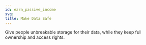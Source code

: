 ```yaml
---
id: earn_passive_income
svg: 
title: Make Data Safe
---
```


Give people unbreakable storage for their data, while they keep full ownership and access rights.